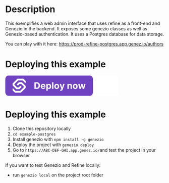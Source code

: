 # Description

This exemplifies a web admin interface that uses refine as a front-end and Genezio in the backend. It exposes some genezio classes as well as Genezio-based authentication. It uses a Postgres database for data storage.

You can play with it here: https://prod-refine-postgres.app.genez.io/authors

# Deploying this example

[![Deploy to Genezio](https://raw.githubusercontent.com/Genez-io/graphics/main/svg/deploy-button.svg)](https://app.genez.io/start/deploy?repository=https://github.com/Genez-io/refine-genezio&base_path=example-postgres)


# Deploying this example

1. Clone this repository locally
2. `cd example-postgres`
3. Install genezio with `npm install -g genezio`
4. Deploy the project with `genezio deploy`
5. Go to `https://ABC-DEF-GHI.app.genez.io/`and test the project in your browser

If you want to test Genezio and Refine locally:

- run `genezio local` on the project root folder
